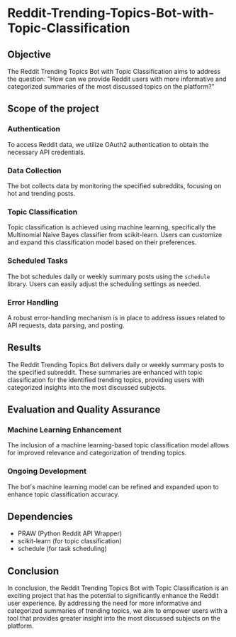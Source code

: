 # Reddit-Trending-Topics-Bot-with-Topic-Classification

## Objective
The Reddit Trending Topics Bot with Topic Classification aims to address the question: "How can we provide Reddit users with more informative and categorized summaries of the most discussed topics on the platform?"

## Scope of the project

### Authentication
To access Reddit data, we utilize OAuth2 authentication to obtain the necessary API credentials.

### Data Collection
The bot collects data by monitoring the specified subreddits, focusing on hot and trending posts.

### Topic Classification
Topic classification is achieved using machine learning, specifically the Multinomial Naive Bayes classifier from scikit-learn. Users can customize and expand this classification model based on their preferences.

### Scheduled Tasks
The bot schedules daily or weekly summary posts using the `schedule` library. Users can easily adjust the scheduling settings as needed.

### Error Handling
A robust error-handling mechanism is in place to address issues related to API requests, data parsing, and posting.

## Results
The Reddit Trending Topics Bot delivers daily or weekly summary posts to the specified subreddit. These summaries are enhanced with topic classification for the identified trending topics, providing users with categorized insights into the most discussed subjects.

## Evaluation and Quality Assurance

### Machine Learning Enhancement
The inclusion of a machine learning-based topic classification model allows for improved relevance and categorization of trending topics.

### Ongoing Development
The bot's machine learning model can be refined and expanded upon to enhance topic classification accuracy.

## Dependencies

- PRAW (Python Reddit API Wrapper)
- scikit-learn (for topic classification)
- schedule (for task scheduling)

## Conclusion

In conclusion, the Reddit Trending Topics Bot with Topic Classification is an exciting project that has the potential to significantly enhance the Reddit user experience. By addressing the need for more informative and categorized summaries of trending topics, we aim to empower users with a tool that provides greater insight into the most discussed subjects on the platform.


